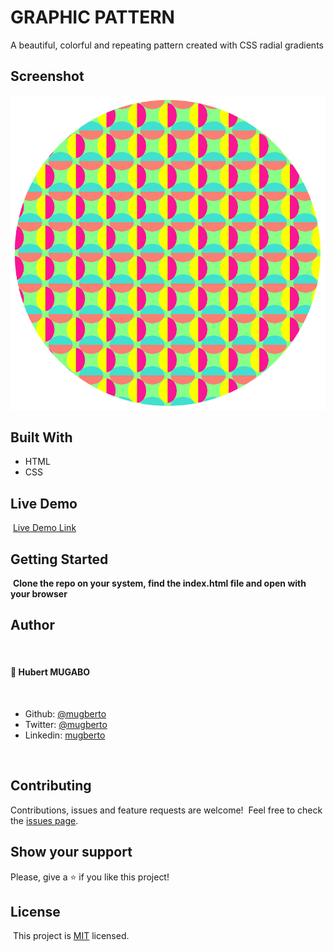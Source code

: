 # GRAPHIC PATTERN

A beautiful, colorful and repeating pattern created with CSS radial gradients


## Screenshot

![Page screenshot](pattern.png)

## Built With

- HTML
- CSS  ​

## Live Demo

​
[Live Demo Link]()
​

## Getting Started

​
**Clone the repo on your system, find the index.html file and open with your browser**
​

## Author
​
#### 👤 **Hubert MUGABO**
​
- Github: [@mugberto](https://github.com/mugberto)
- Twitter: [@mugberto](https://twitter.com/mugberto)
- Linkedin: [mugberto](https://www.linkedin.com/in/hubert-mugabo-23144b6a/)

 ​
## Contributing

Contributions, issues and feature requests are welcome!
​
Feel free to check the [issues page](https://github.com/mugberto/graphic-pattern/issues).
​

## Show your support

Please, give a ⭐️ if you like this project!
​
  ​
## License
​
This project is [MIT](lic.url) licensed.
